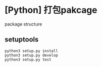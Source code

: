 # [Python] 打包pakcage

package structure

## setuptools

```
python3 setup.py install
python3 setup.py develop
python3 setup.py test
```
